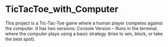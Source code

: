 # TicTacToe_with_Computer
This project is a Tic-Tac-Toe game where a human player competes against the computer. It has two versions:  Console Version – Runs in the terminal, where the computer plays using a basic strategy (tries to win, block, or take the best spot).  
